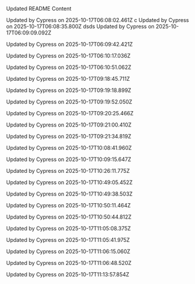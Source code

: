 Updated README Content
 
Updated by Cypress on 2025-10-17T06:08:02.461Z
  c
Updated by Cypress on 2025-10-17T06:08:35.800Z
dsds
Updated by Cypress on 2025-10-17T06:09:09.092Z

Updated by Cypress on 2025-10-17T06:09:42.421Z

Updated by Cypress on 2025-10-17T06:10:17.036Z

Updated by Cypress on 2025-10-17T06:10:51.062Z


Updated by Cypress on 2025-10-17T09:18:45.711Z

Updated by Cypress on 2025-10-17T09:19:18.899Z

Updated by Cypress on 2025-10-17T09:19:52.050Z

Updated by Cypress on 2025-10-17T09:20:25.466Z

Updated by Cypress on 2025-10-17T09:21:00.410Z

Updated by Cypress on 2025-10-17T09:21:34.819Z

Updated by Cypress on 2025-10-17T10:08:41.960Z

Updated by Cypress on 2025-10-17T10:09:15.647Z

Updated by Cypress on 2025-10-17T10:26:11.775Z

Updated by Cypress on 2025-10-17T10:49:05.452Z

Updated by Cypress on 2025-10-17T10:49:38.503Z

Updated by Cypress on 2025-10-17T10:50:11.464Z

Updated by Cypress on 2025-10-17T10:50:44.812Z

Updated by Cypress on 2025-10-17T11:05:08.375Z

Updated by Cypress on 2025-10-17T11:05:41.975Z

Updated by Cypress on 2025-10-17T11:06:15.060Z

Updated by Cypress on 2025-10-17T11:06:48.520Z

Updated by Cypress on 2025-10-17T11:13:57.854Z